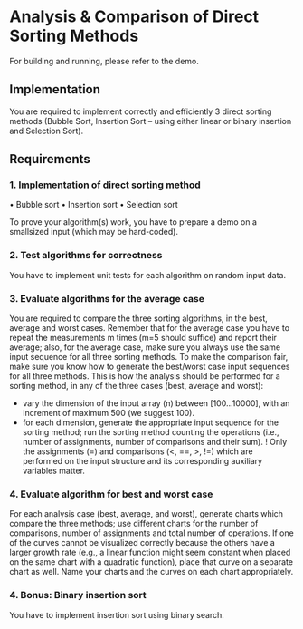 # Analysis & Comparison of Direct Sorting Methods

For building and running, please refer to the demo.

## Implementation

You are required to implement correctly and efficiently 3 direct sorting methods (Bubble Sort,
Insertion Sort – using either linear or binary insertion and Selection Sort).

## Requirements

### 1. Implementation of direct sorting method
• Bubble sort
• Insertion sort
• Selection sort

To prove your algorithm(s) work, you have to prepare a demo on a smallsized input (which may be hard-coded).

### 2. Test algorithms for correctness

You have to implement unit tests for each algorithm on random input data.

### 3. Evaluate algorithms for the average case

You are required to compare the three sorting algorithms, in the best, average and worst cases.
Remember that for the average case you have to repeat the measurements m times (m=5 should
suffice) and report their average; also, for the average case, make sure you always use the same
input sequence for all three sorting methods. To make the comparison fair, make sure you know
how to generate the best/worst case input sequences for all three methods.
This is how the analysis should be performed for a sorting method, in any of the three cases (best,
average and worst):
- vary the dimension of the input array (n) between [100…10000], with an increment of maximum
500 (we suggest 100).
- for each dimension, generate the appropriate input sequence for the sorting method; run the
sorting method counting the operations (i.e., number of assignments, number of comparisons and
their sum).
! Only the assignments (=) and comparisons (<, ==, >, !=) which are performed on the input
structure and its corresponding auxiliary variables matter.

### 4. Evaluate algorithm for best and worst case

For each analysis case (best, average, and worst), generate charts which compare the three
methods; use different charts for the number of comparisons, number of assignments and total
number of operations. If one of the curves cannot be visualized correctly because the others have
a larger growth rate (e.g., a linear function might seem constant when placed on the same chart
with a quadratic function), place that curve on a separate chart as well. Name your charts and the
curves on each chart appropriately.

### 4. Bonus: Binary insertion sort

You have to implement insertion sort using binary search.